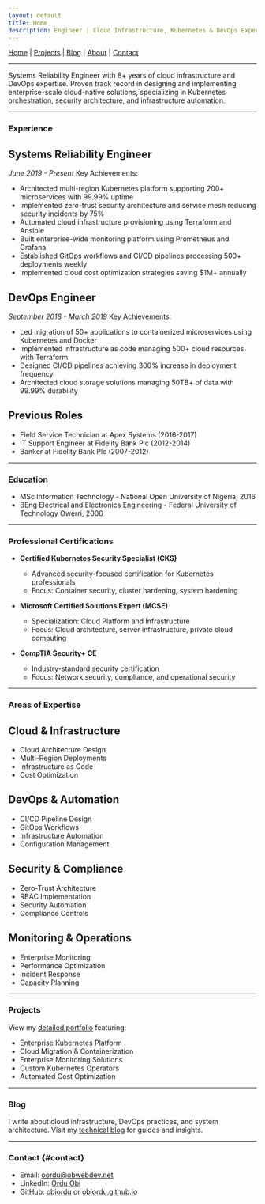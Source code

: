 ```yaml
---
layout: default
title: Home
description: Engineer | Cloud Infrastructure, Kubernetes & DevOps Expert
---
```


[Home](/) | [Projects](/projects) | [Blog](/blog) | [About](/about) | [Contact](#contact)

---

Systems Reliability Engineer with 8+ years of cloud infrastructure and DevOps expertise. Proven track record in designing and implementing enterprise-scale cloud-native solutions, specializing in Kubernetes orchestration, security architecture, and infrastructure automation.

---


### Experience

## Systems Reliability Engineer
*June 2019 - Present*
Key Achievements:
- Architected multi-region Kubernetes platform supporting 200+ microservices with 99.99% uptime
- Implemented zero-trust security architecture and service mesh reducing security incidents by 75%
- Automated cloud infrastructure provisioning using Terraform and Ansible
- Built enterprise-wide monitoring platform using Prometheus and Grafana
- Established GitOps workflows and CI/CD pipelines processing 500+ deployments weekly
- Implemented cloud cost optimization strategies saving $1M+ annually

## DevOps Engineer
*September 2018 - March 2019*
Key Achievements:
- Led migration of 50+ applications to containerized microservices using Kubernetes and Docker
- Implemented infrastructure as code managing 500+ cloud resources with Terraform
- Designed CI/CD pipelines achieving 300% increase in deployment frequency
- Architected cloud storage solutions managing 50TB+ of data with 99.99% durability

## Previous Roles
- Field Service Technician at Apex Systems (2016-2017)
- IT Support Engineer at Fidelity Bank Plc (2012-2014)
- Banker at Fidelity Bank Plc (2007-2012)

---


### Education
- MSc Information Technology - National Open University of Nigeria, 2016
- BEng Electrical and Electronics Engineering - Federal University of Technology Owerri, 2006

---


### Professional Certifications

- **Certified Kubernetes Security Specialist (CKS)**
  - Advanced security-focused certification for Kubernetes professionals
  - Focus: Container security, cluster hardening, system hardening

- **Microsoft Certified Solutions Expert (MCSE)**
  - Specialization: Cloud Platform and Infrastructure
  - Focus: Cloud architecture, server infrastructure, private cloud computing

- **CompTIA Security+ CE**
  - Industry-standard security certification
  - Focus: Network security, compliance, and operational security

---


### Areas of Expertise

## Cloud & Infrastructure
- Cloud Architecture Design
- Multi-Region Deployments
- Infrastructure as Code
- Cost Optimization

## DevOps & Automation
- CI/CD Pipeline Design
- GitOps Workflows
- Infrastructure Automation
- Configuration Management

## Security & Compliance
- Zero-Trust Architecture
- RBAC Implementation
- Security Automation
- Compliance Controls

## Monitoring & Operations
- Enterprise Monitoring
- Performance Optimization
- Incident Response
- Capacity Planning

---


### Projects

View my [detailed portfolio](/projects) featuring:

- Enterprise Kubernetes Platform
- Cloud Migration & Containerization
- Enterprise Monitoring Solutions
- Custom Kubernetes Operators
- Automated Cost Optimization

---


### Blog

I write about cloud infrastructure, DevOps practices, and system architecture. 
Visit my [technical blog](/blog) for guides and insights.

---


### Contact {#contact}

- Email: [oordu@obwebdev.net](mailto:oordu@obwebdev.net)
- LinkedIn: [Ordu Obi](https://www.linkedin.com/in/oscarordu/)
- GitHub: [obiordu](https://github.com/obiordu) or [obiordu.github.io](https://obiordu.github.io)
